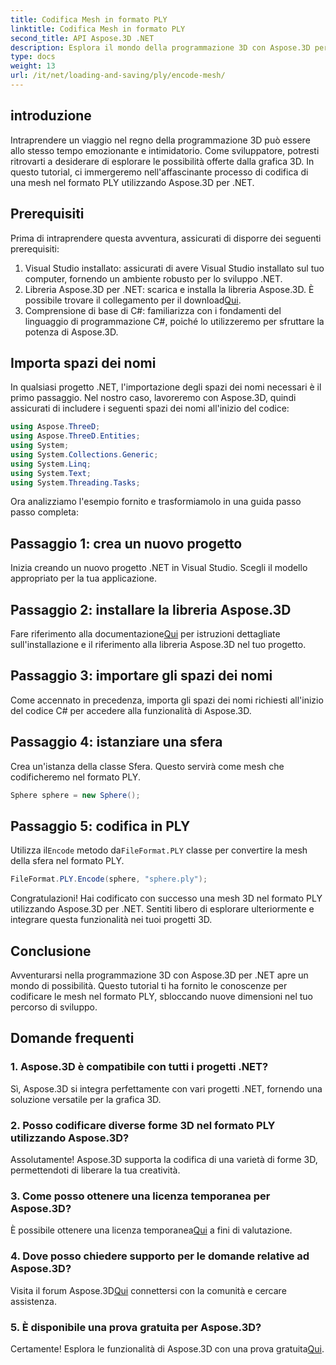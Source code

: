 ```yaml
---
title: Codifica Mesh in formato PLY
linktitle: Codifica Mesh in formato PLY
second_title: API Aspose.3D .NET
description: Esplora il mondo della programmazione 3D con Aspose.3D per .NET. Scopri come codificare le mesh nel formato PLY senza sforzo. Migliora il tuo gioco di sviluppo!
type: docs
weight: 13
url: /it/net/loading-and-saving/ply/encode-mesh/
---
```

## introduzione
Intraprendere un viaggio nel regno della programmazione 3D può essere allo stesso tempo emozionante e intimidatorio. Come sviluppatore, potresti ritrovarti a desiderare di esplorare le possibilità offerte dalla grafica 3D. In questo tutorial, ci immergeremo nell'affascinante processo di codifica di una mesh nel formato PLY utilizzando Aspose.3D per .NET.
## Prerequisiti
Prima di intraprendere questa avventura, assicurati di disporre dei seguenti prerequisiti:
1. Visual Studio installato: assicurati di avere Visual Studio installato sul tuo computer, fornendo un ambiente robusto per lo sviluppo .NET.
2. Libreria Aspose.3D per .NET: scarica e installa la libreria Aspose.3D. È possibile trovare il collegamento per il download[Qui](https://releases.aspose.com/3d/net/).
3. Comprensione di base di C#: familiarizza con i fondamenti del linguaggio di programmazione C#, poiché lo utilizzeremo per sfruttare la potenza di Aspose.3D.
## Importa spazi dei nomi
In qualsiasi progetto .NET, l'importazione degli spazi dei nomi necessari è il primo passaggio. Nel nostro caso, lavoreremo con Aspose.3D, quindi assicurati di includere i seguenti spazi dei nomi all'inizio del codice:
```csharp
using Aspose.ThreeD;
using Aspose.ThreeD.Entities;
using System;
using System.Collections.Generic;
using System.Linq;
using System.Text;
using System.Threading.Tasks;
```
Ora analizziamo l'esempio fornito e trasformiamolo in una guida passo passo completa:
## Passaggio 1: crea un nuovo progetto
Inizia creando un nuovo progetto .NET in Visual Studio. Scegli il modello appropriato per la tua applicazione.
## Passaggio 2: installare la libreria Aspose.3D
 Fare riferimento alla documentazione[Qui](https://reference.aspose.com/3d/net/) per istruzioni dettagliate sull'installazione e il riferimento alla libreria Aspose.3D nel tuo progetto.
## Passaggio 3: importare gli spazi dei nomi
Come accennato in precedenza, importa gli spazi dei nomi richiesti all'inizio del codice C# per accedere alla funzionalità di Aspose.3D.
## Passaggio 4: istanziare una sfera
Crea un'istanza della classe Sfera. Questo servirà come mesh che codificheremo nel formato PLY.
```csharp
Sphere sphere = new Sphere();
```
## Passaggio 5: codifica in PLY
 Utilizza il`Encode` metodo da`FileFormat.PLY` classe per convertire la mesh della sfera nel formato PLY.
```csharp
FileFormat.PLY.Encode(sphere, "sphere.ply");
```
Congratulazioni! Hai codificato con successo una mesh 3D nel formato PLY utilizzando Aspose.3D per .NET. Sentiti libero di esplorare ulteriormente e integrare questa funzionalità nei tuoi progetti 3D.
## Conclusione
Avventurarsi nella programmazione 3D con Aspose.3D per .NET apre un mondo di possibilità. Questo tutorial ti ha fornito le conoscenze per codificare le mesh nel formato PLY, sbloccando nuove dimensioni nel tuo percorso di sviluppo.
## Domande frequenti
### 1. Aspose.3D è compatibile con tutti i progetti .NET?
Sì, Aspose.3D si integra perfettamente con vari progetti .NET, fornendo una soluzione versatile per la grafica 3D.
### 2. Posso codificare diverse forme 3D nel formato PLY utilizzando Aspose.3D?
Assolutamente! Aspose.3D supporta la codifica di una varietà di forme 3D, permettendoti di liberare la tua creatività.
### 3. Come posso ottenere una licenza temporanea per Aspose.3D?
 È possibile ottenere una licenza temporanea[Qui](https://purchase.aspose.com/temporary-license/) a fini di valutazione.
### 4. Dove posso chiedere supporto per le domande relative ad Aspose.3D?
 Visita il forum Aspose.3D[Qui](https://forum.aspose.com/c/3d/18) connettersi con la comunità e cercare assistenza.
### 5. È disponibile una prova gratuita per Aspose.3D?
 Certamente! Esplora le funzionalità di Aspose.3D con una prova gratuita[Qui](https://releases.aspose.com/).
